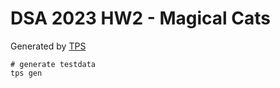 # DSA 2023 HW2 - Magical Cats

Generated by [TPS](https://github.com/ioi-2017/tps)
```
# generate testdata
tps gen
```